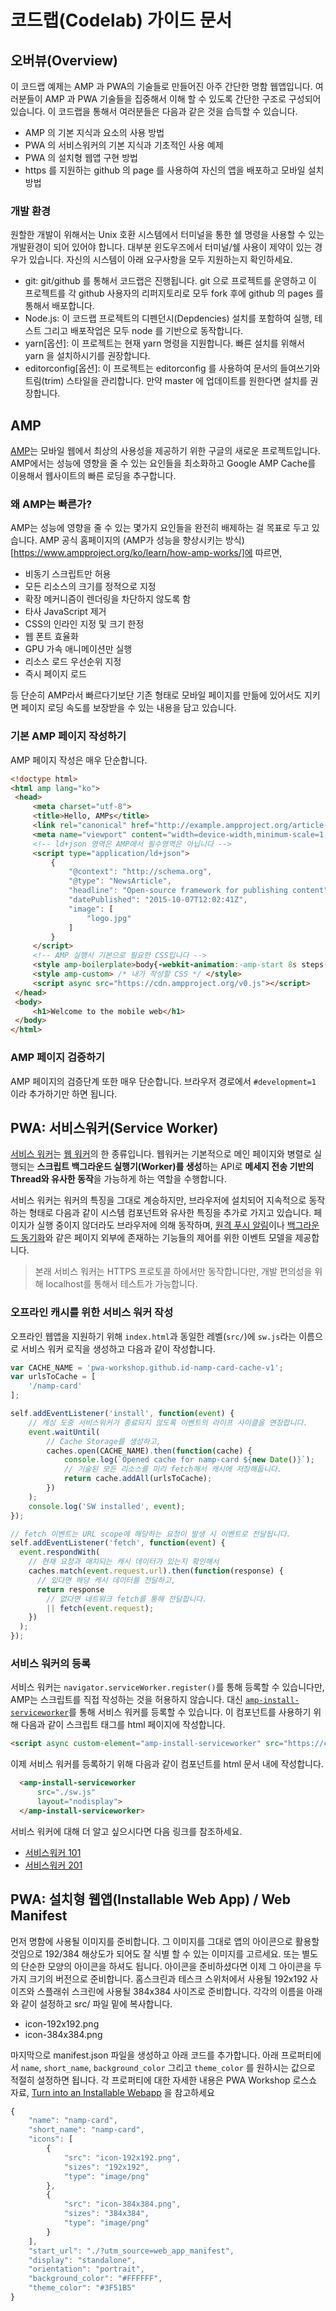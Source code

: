 # 코드랩(Codelab) 가이드 문서

## 오버뷰(Overview)

이 코드랩 예제는 AMP 과 PWA의 기술들로 만들어진 아주 간단한 명함 웹앱입니다. 여러분들이 AMP 과 PWA 기술들을 집중해서 이해 할 수 있도록 간단한 구조로 구성되어 있습니다. 이 코드랩을 통해서 여러분들은 다음과 같은 것을 습득할 수 있습니다.

- AMP 의 기본 지식과 요소의 사용 방법
- PWA 의 서비스워커의 기본 지식과 기초적인 사용 예제
- PWA 의 설치형 웹앱 구현 방법
- https 를 지원하는 github 의 page 를 사용하여 자신의 앱을 배포하고 모바일 설치 방법

### 개발 환경

원할한 개발이 위해서는 Unix 호환 시스템에서 터미널을 통한 쉘 명령을 사용할 수 있는 개발환경이 되어 있어야 합니다. 대부분 윈도우즈에서 터미널/쉘 사용이 제약이 있는 경우가 있습니다. 자신의 시스템이 아래 요구사항을 모두 지원하는지 확인하세요.

- git: git/github 를 통해서 코드랩은 진행됩니다. git 으로 프로젝트를 운영하고 이 프로젝트를 각 github 사용자의 리퍼지토리로 모두 fork 후에 github 의 pages 를 통해서 배포합니다.
- Node.js: 이 코드랩 프로젝트의 디펜던시(Depdencies) 설치를 포함하여 실행, 테스트 그리고 배포작업은 모두 node 를 기반으로 동작합니다.
- yarn[옵션]: 이 프로젝트는 현재 yarn 명령을 지원합니다. 빠른 설치를 위해서 yarn 을 설치하시기를 권장합니다.
- editorconfig[옵션]: 이 프로젝트는 editorconfig 를 사용하여 문서의 들여쓰기와 트림(trim) 스타일을 관리합니다. 만약 master 에 업데이트를 원한다면 설치를 권장합니다.


## AMP

[AMP](https://www.ampproject.org/ko/)는 모바일 웹에서 최상의 사용성을 제공하기 위한 구글의 새로운 프로젝트입니다.
AMP에서는 성능에 영향을 줄 수 있는 요인들을 최소화하고 Google AMP Cache를 이용해서 웹사이트의 빠른 로딩을 추구합니다.

### 왜 AMP는 빠른가?
AMP는 성능에 영향을 줄 수 있는 몇가지 요인들을 완전히 배제하는 걸 목표로 두고 있습니다.
AMP 공식 홈페이지의 (AMP가 성능을 향상시키는 방식)[https://www.ampproject.org/ko/learn/how-amp-works/]에 따르면,

- 비동기 스크립트만 허용
- 모든 리소스의 크기를 정적으로 지정
- 확장 메커니즘이 렌더링을 차단하지 않도록 함
- 타사 JavaScript 제거
- CSS의 인라인 지정 및 크기 한정
- 웹 폰트 효율화
- GPU 가속 애니메이션만 실행
- 리소스 로드 우선순위 지정
- 즉시 페이지 로드

등 단순히 AMP라서 빠르다기보단 기존 형태로 모바일 페이지를 만듦에 있어서도 지키면 페이지 로딩 속도를 보장받을 수 있는 내용을 담고 있습니다.

### 기본 AMP 페이지 작성하기

AMP 페이지 작성은 매우 단순합니다.

```html
<!doctype html>
<html amp lang="ko">
 <head>
	 <meta charset="utf-8">
	 <title>Hello, AMPs</title>
	 <link rel="canonical" href="http://example.ampproject.org/article-metadata.html" />
	 <meta name="viewport" content="width=device-width,minimum-scale=1,initial-scale=1">
	 <!-- ld+json 영역은 AMP에서 필수영역은 아닙니다 -->
	 <script type="application/ld+json">
		 {
			 "@context": "http://schema.org",
			 "@type": "NewsArticle",
			 "headline": "Open-source framework for publishing content",
			 "datePublished": "2015-10-07T12:02:41Z",
			 "image": [
				 "logo.jpg"
			 ]
		 }
	 </script>
	 <!-- AMP 실행시 기본으로 필요한 CSS입니다 -->
	 <style amp-boilerplate>body{-webkit-animation:-amp-start 8s steps(1,end) 0s 1 normal both;-moz-animation:-amp-start 8s steps(1,end) 0s 1 normal both;-ms-animation:-amp-start 8s steps(1,end) 0s 1 normal both;animation:-amp-start 8s steps(1,end) 0s 1 normal both}@-webkit-keyframes -amp-start{from{visibility:hidden}to{visibility:visible}}@-moz-keyframes -amp-start{from{visibility:hidden}to{visibility:visible}}@-ms-keyframes -amp-start{from{visibility:hidden}to{visibility:visible}}@-o-keyframes -amp-start{from{visibility:hidden}to{visibility:visible}}@keyframes -amp-start{from{visibility:hidden}to{visibility:visible}}</style><noscript><style amp-boilerplate>body{-webkit-animation:none;-moz-animation:none;-ms-animation:none;animation:none}</style></noscript>
	 <style amp-custom> /* 내가 작성할 CSS */ </style>
	 <script async src="https://cdn.ampproject.org/v0.js"></script>
 </head>
 <body>
	 <h1>Welcome to the mobile web</h1>
 </body>
</html>
```

### AMP 페이지 검증하기
AMP 페이지의 검증단계 또한 매우 단순합니다.
브라우저 경로에서 `#development=1` 이라 추가하기만 하면 됩니다.

## PWA: 서비스워커(Service Worker)

[서비스 워커](https://slightlyoff.github.io/ServiceWorker/spec/service_worker/)는 [웹 워커](https://www.w3.org/TR/workers/)의 한 종류입니다. 웹워커는 기본적으로 메인 페이지와 병렬로 실행되는 **스크립트 백그라운드 실행기(Worker)를 생성**하는 API로 **메세지 전송 기반의 Thread와 유사한 동작**을 가능하게 하는 역할을 수행합니다.

서비스 워커는 워커의 특징을 그대로 계승하지만, 브라우저에 설치되어 지속적으로 동작하는 형태로 다음과 같이 시스템 컴포넌트와 유사한 특징을 추가로 가지고 있습니다. 페이지가 실행 중이지 않더라도 브라우저에 의해 동작하며, [원격 푸시 알림](https://developers.google.com/web/fundamentals/getting-started/codelabs/push-notifications/)이나 [백그라운드 동기화](https://developers.google.com/web/updates/2015/12/background-sync)와 같은 페이지 외부에 존재하는 기능들의 제어를 위한 이벤트 모델을 제공합니다.

> 본래 서비스 워커는 HTTPS 프로토콜 하에서만 동작합니다만, 개발 편의성을 위해 localhost를 통해서 테스트가 가능합니다.

### 오프라인 캐시를 위한 서비스 워커 작성

오프라인 웹앱을 지원하기 위해 `index.html`과 동일한 레벨(`src/`)에 `sw.js`라는 이름으로 서비스 워커 로직을 생성하고 다음과 같이 작성합니다.

```javascript
var CACHE_NAME = 'pwa-workshop.github.id-namp-card-cache-v1';
var urlsToCache = [
	'/namp-card'
];

self.addEventListener('install', function(event) {
	// 캐싱 도중 서비스워커가 종료되지 않도록 이벤트의 라이프 사이클을 연장합니다.
	event.waitUntil(
		// Cache Storage를 생성하고,
		caches.open(CACHE_NAME).then(function(cache) {
			console.log(`Opened cache for namp-card ${new Date()}`);
			// 기술된 모든 리소스를 미리 fetch해서 캐시에 저장해둡니다.
			return cache.addAll(urlsToCache);
		})
	);
	console.log('SW installed', event);
});

// fetch 이벤트는 URL scope에 해당하는 요청이 발생 시 이벤트로 전달됩니다.
self.addEventListener('fetch', function(event) {
  event.respondWith(
    // 현재 요청과 매치되는 캐시 데이터가 있는지 확인해서
    caches.match(event.request.url).then(function(response) {
      // 있다면 해당 캐시 데이터를 전달하고,
      return response
        // 없다면 네트워크 fetch를 통해 전달합니다.
        || fetch(event.request);
    })
  );
});
```

### 서비스 워커의 등록

서비스 워커는 `navigator.serviceWorker.register()`를 통해 등록할 수 있습니다만, AMP는 스크립트를 직접 작성하는 것을 허용하지 않습니다. 대신 [`amp-install-serviceworker`](https://www.ampproject.org/docs/reference/components/amp-install-serviceworker)를 통해 서비스 워커를 등록할 수 있습니다. 이 컴포넌트를 사용하기 위해 다음과 같이 스크립트 태그를 html 페이지에 작성합니다.

```html
<script async custom-element="amp-install-serviceworker" src="https://cdn.ampproject.org/v0/amp-install-serviceworker-0.1.js"></script>
```

이제 서비스 워커를 등록하기 위해 다음과 같이 컴포넌트를 html 문서 내에 작성합니다.

```html
  <amp-install-serviceworker
      src="./sw.js"
      layout="nodisplay">
  </amp-install-serviceworker>
```

서비스 워커에 대해 더 알고 싶으시다면 다음 링크를 참조하세요.

* [서비스워커 101](http://www.slideshare.net/cwdoh/service-worker-101)
* [서비스워커 201](http://www.slideshare.net/cwdoh/service-worker-201)

## PWA: 설치형 웹앱(Installable Web App) / Web Manifest

먼저 명함에 사용될 이미지를 준비합니다. 그 이미지를 그대로 앱의 아이콘으로 활용할 것임으로 192/384 해상도가 되어도 잘 식별 할 수 있는 이미지를 고르세요. 또는 별도의 단순한 모양의 아이콘을 하셔도 됩니다. 아이콘을 준비하셨다면 이제 그 아이콘을 두가지 크기의 버전으로 준비합니다. 홈스크린과 테스크 스위처에서 사용될 192x192 사이즈와 스플래쉬 스크린에 사용될 384x384 사이즈로 준비합니다. 각각의 이름을 아래와 같이 설정하고 src/ 파일 밑에 복사합니다.

- icon-192x192.png
- icon-384x384.png

마지막으로 manifest.json 파일을 생성하고 아래 코드를 추가합니다. 아래 프로퍼티에서 `name`, `short_name`, `background_color` 그리고 `theme_color` 를 원하시는 값으로 적절히 설정하면 됩니다. 각 프로퍼티에 대한 자세한 내용은 PWA Workshop 로스쇼 자료, [Turn into an Installable Webapp](https://goo.gl/owjJ7R) 을 참고하세요 

```js
{
	"name": "namp-card",
	"short_name": "namp-card",
	"icons": [
		{
			"src": "icon-192x192.png",
			"sizes": "192x192",
			"type": "image/png"
		},
		{
			"src": "icon-384x384.png",
			"sizes": "384x384",
			"type": "image/png"
		}
	],
	"start_url": "./?utm_source=web_app_manifest",
	"display": "standalone",
	"orientation": "portrait",
	"background_color": "#FFFFFF",
	"theme_color": "#3F51B5"
}
```

